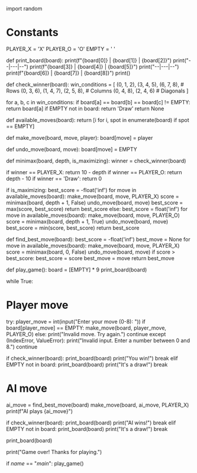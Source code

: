 import random

# Constants
PLAYER_X = 'X'
PLAYER_O = 'O'
EMPTY = ' '

def print_board(board):
 print(f"{board[0]} | {board[1]} | {board[2]}")
 print("--|---|--")
 print(f"{board[3]} | {board[4]} | {board[5]}")
 print("--|---|--")
 print(f"{board[6]} | {board[7]} | {board[8]}")
 print()

def check_winner(board):
 win_conditions = [
 (0, 1, 2), (3, 4, 5), (6, 7, 8), # Rows
 (0, 3, 6), (1, 4, 7), (2, 5, 8), # Columns
 (0, 4, 8), (2, 4, 6)        # Diagonals
 ]
 
 for a, b, c in win_conditions:
 if board[a] == board[b] == board[c] != EMPTY:
 return board[a]
 if EMPTY not in board:
 return 'Draw'
 return None

def available_moves(board):
 return [i for i, spot in enumerate(board) if spot == EMPTY]

def make_move(board, move, player):
 board[move] = player

def undo_move(board, move):
 board[move] = EMPTY

def minimax(board, depth, is_maximizing):
 winner = check_winner(board)
 
 if winner == PLAYER_X:
 return 10 - depth
 if winner == PLAYER_O:
 return depth - 10
 if winner == 'Draw':
 return 0
 
 if is_maximizing:
 best_score = -float('inf')
 for move in available_moves(board):
 make_move(board, move, PLAYER_X)
 score = minimax(board, depth + 1, False)
 undo_move(board, move)
 best_score = max(score, best_score)
 return best_score
 else:
 best_score = float('inf')
 for move in available_moves(board):
 make_move(board, move, PLAYER_O)
 score = minimax(board, depth + 1, True)
 undo_move(board, move)
 best_score = min(score, best_score)
 return best_score

def find_best_move(board):
 best_score = -float('inf')
 best_move = None
 for move in available_moves(board):
 make_move(board, move, PLAYER_X)
 score = minimax(board, 0, False)
 undo_move(board, move)
 if score > best_score:
 best_score = score
 best_move = move
 return best_move

def play_game():
 board = [EMPTY] * 9
 print_board(board)
 
 while True:
 # Player move
 try:
 player_move = int(input("Enter your move (0-8): "))
 if board[player_move] == EMPTY:
 make_move(board, player_move, PLAYER_O)
 else:
 print("Invalid move. Try again.")
 continue
 except (IndexError, ValueError):
 print("Invalid input. Enter a number between 0 and 8.")
 continue
 
 if check_winner(board):
 print_board(board)
 print("You win!")
 break
 elif EMPTY not in board:
 print_board(board)
 print("It's a draw!")
 break
 
 # AI move
 ai_move = find_best_move(board)
 make_move(board, ai_move, PLAYER_X)
 print(f"AI plays {ai_move}")
 
 if check_winner(board):
 print_board(board)
 print("AI wins!")
 break
 elif EMPTY not in board:
 print_board(board)
 print("It's a draw!")
 break

 print_board(board)
 
 print("Game over! Thanks for playing.")

if _name_ == "_main_":
 play_game()
